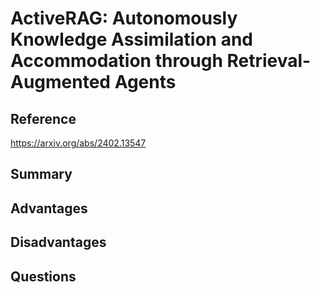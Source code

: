 # ActiveRAG: Autonomously Knowledge Assimilation and Accommodation through Retrieval-Augmented Agents
## Reference

https://arxiv.org/abs/2402.13547

## Summary

## Advantages

## Disadvantages

## Questions
